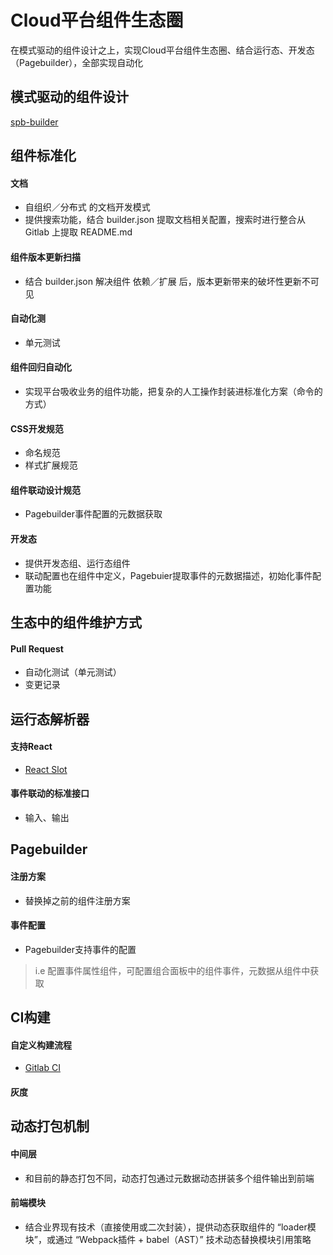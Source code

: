 
# Cloud平台组件生态圈
在模式驱动的组件设计之上，实现Cloud平台组件生态圈、结合运行态、开发态（Pagebuilder），全部实现自动化

模式驱动的组件设计
-----------
[spb-builder](https://github.com/zygeilit/spb-builder)

组件标准化
-----------
#### 文档
* 自组织／分布式 的文档开发模式
* 提供搜索功能，结合 builder.json 提取文档相关配置，搜索时进行整合从 Gitlab 上提取 README.md

#### 组件版本更新扫描
* 结合 builder.json 解决组件 依赖／扩展 后，版本更新带来的破坏性更新不可见

#### 自动化测
* 单元测试

#### 组件回归自动化
* 实现平台吸收业务的组件功能，把复杂的人工操作封装进标准化方案（命令的方式）

#### CSS开发规范
* 命名规范
* 样式扩展规范

#### 组件联动设计规范
* Pagebuilder事件配置的元数据获取

#### 开发态
* 提供开发态组、运行态组件
* 联动配置也在组件中定义，Pagebuier提取事件的元数据描述，初始化事件配置功能

生态中的组件维护方式
-----------
#### Pull Request
* 自动化测试（单元测试）
* 变更记录

运行态解析器
-----------
#### 支持React
* [React Slot](https://www.npmjs.com/package/react-slot)

#### 事件联动的标准接口
* 输入、输出

Pagebuilder
-----------
#### 注册方案
* 替换掉之前的组件注册方案

#### 事件配置
* Pagebuilder支持事件的配置
> i.e 配置事件属性组件，可配置组合面板中的组件事件，元数据从组件中获取

CI构建
-----------
#### 自定义构建流程
* [Gitlab CI](https://about.gitlab.com/features/gitlab-ci-cd/)

#### 灰度

动态打包机制
-----------
#### 中间层
* 和目前的静态打包不同，动态打包通过元数据动态拼装多个组件输出到前端

#### 前端模块
* 结合业界现有技术（直接使用或二次封装），提供动态获取组件的 “loader模块”，或通过 “Webpack插件 + babel（AST）” 技术动态替换模块引用策略
